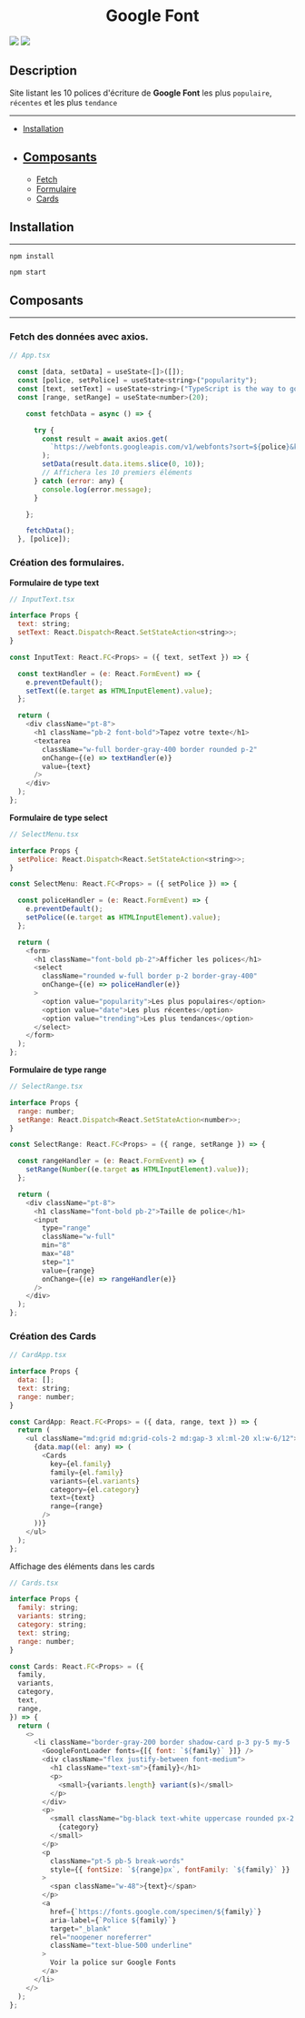 # <center>**Google Font**</center>

![](https://img.shields.io/badge/React-17.0.2-blue)
![](https://img.shields.io/badge/TypeScript-v4.5.2-blue)

## Description

Site listant les 10 polices d'écriture de **Google Font** les plus `populaire`, `récentes` et les plus `tendance`

---

- [Installation](https://github.com/Westindiess/TS-Google-Widget#installation)
- ## [Composants](https://github.com/Westindiess/TS-Google-Widget#composants)
  - [Fetch](https://github.com/Westindiess/TS-Google-Widget#fetch-des-données-avec-axios)
  - [Formulaire](https://github.com/Westindiess/TS-Google-Widget#création-des-formulaires)
  - [Cards](https://github.com/Westindiess/TS-Google-Widget#création-des-cards)

## Installation

---

```
npm install

npm start
```

## Composants

---

### Fetch des données avec axios.

```javascript
// App.tsx

  const [data, setData] = useState<[]>([]);
  const [police, setPolice] = useState<string>("popularity");
  const [text, setText] = useState<string>("TypeScript is the way to go !!!");
  const [range, setRange] = useState<number>(20);

    const fetchData = async () => {

      try {
        const result = await axios.get(
          `https://webfonts.googleapis.com/v1/webfonts?sort=${police}&key=${process.env.REACT_APP_FONT_WIDGET}`
        );
        setData(result.data.items.slice(0, 10));
        // Affichera les 10 premiers éléments
      } catch (error: any) {
        console.log(error.message);
      }

    };

    fetchData();
  }, [police]);

```

### Création des formulaires.

**Formulaire de type text**

```js
// InputText.tsx

interface Props {
  text: string;
  setText: React.Dispatch<React.SetStateAction<string>>;
}

const InputText: React.FC<Props> = ({ text, setText }) => {

  const textHandler = (e: React.FormEvent) => {
    e.preventDefault();
    setText((e.target as HTMLInputElement).value);
  };

  return (
    <div className="pt-8">
      <h1 className="pb-2 font-bold">Tapez votre texte</h1>
      <textarea
        className="w-full border-gray-400 border rounded p-2"
        onChange={(e) => textHandler(e)}
        value={text}
      />
    </div>
  );
};

```

**Formulaire de type select**

```js
// SelectMenu.tsx

interface Props {
  setPolice: React.Dispatch<React.SetStateAction<string>>;
}

const SelectMenu: React.FC<Props> = ({ setPolice }) => {

  const policeHandler = (e: React.FormEvent) => {
    e.preventDefault();
    setPolice((e.target as HTMLInputElement).value);
  };

  return (
    <form>
      <h1 className="font-bold pb-2">Afficher les polices</h1>
      <select
        className="rounded w-full border p-2 border-gray-400"
        onChange={(e) => policeHandler(e)}
      >
        <option value="popularity">Les plus populaires</option>
        <option value="date">Les plus récentes</option>
        <option value="trending">Les plus tendances</option>
      </select>
    </form>
  );
};

```

**Formulaire de type range**

```js
// SelectRange.tsx

interface Props {
  range: number;
  setRange: React.Dispatch<React.SetStateAction<number>>;
}

const SelectRange: React.FC<Props> = ({ range, setRange }) => {

  const rangeHandler = (e: React.FormEvent) => {
    setRange(Number((e.target as HTMLInputElement).value));
  };

  return (
    <div className="pt-8">
      <h1 className="font-bold pb-2">Taille de police</h1>
      <input
        type="range"
        className="w-full"
        min="8"
        max="48"
        step="1"
        value={range}
        onChange={(e) => rangeHandler(e)}
      />
    </div>
  );
};

```

### Création des Cards

```js
// CardApp.tsx

interface Props {
  data: [];
  text: string;
  range: number;
}

const CardApp: React.FC<Props> = ({ data, range, text }) => {
  return (
    <ul className="md:grid md:grid-cols-2 md:gap-3 xl:ml-20 xl:w-6/12">
      {data.map((el: any) => (
        <Cards
          key={el.family}
          family={el.family}
          variants={el.variants}
          category={el.category}
          text={text}
          range={range}
        />
      ))}
    </ul>
  );
};
```

Affichage des éléments dans les cards

```js
// Cards.tsx

interface Props {
  family: string;
  variants: string;
  category: string;
  text: string;
  range: number;
}

const Cards: React.FC<Props> = ({
  family,
  variants,
  category,
  text,
  range,
}) => {
  return (
    <>
      <li className="border-gray-200 border shadow-card p-3 py-5 my-5  rounded ">
        <GoogleFontLoader fonts={[{ font: `${family}` }]} />
        <div className="flex justify-between font-medium">
          <h1 className="text-sm">{family}</h1>
          <p>
            <small>{variants.length} variant(s)</small>
          </p>
        </div>
        <p>
          <small className="bg-black text-white uppercase rounded px-2 py-1">
            {category}
          </small>
        </p>
        <p
          className="pt-5 pb-5 break-words"
          style={{ fontSize: `${range}px`, fontFamily: `${family}` }}
        >
          <span className="w-48">{text}</span>
        </p>
        <a
          href={`https://fonts.google.com/specimen/${family}`}
          aria-label={`Police ${family}`}
          target="_blank"
          rel="noopener noreferrer"
          className="text-blue-500 underline"
        >
          Voir la police sur Google Fonts
        </a>
      </li>
    </>
  );
};
```
